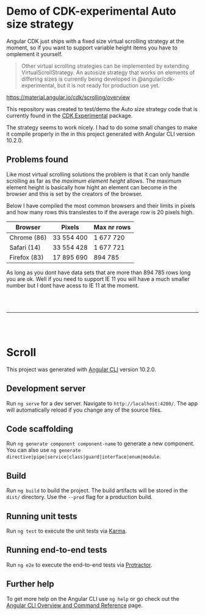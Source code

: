 
# Demo of CDK-experimental Auto size strategy

Angular CDK just ships with a fixed size virtual scrolling strategy at the moment, so if you want to support variable height items you have to omplement it yourself.

> Other virtual scrolling strategies can be implemented by extending VirtualScrollStrategy. An autosize strategy that works on elements of differing sizes is currently being developed in @angular/cdk-experimental, but it is not ready for production use yet.

https://material.angular.io/cdk/scrolling/overview

This repository was created to test/demo the Auto size strategy code that is currently found in the [CDK Experimental](https://github.com/angular/components/tree/master/src/cdk-experimental) package.

The strategy seems to work nicely. I had to do some small changes to make it compile properly in the in this project generated with Angular CLI version 10.2.0.

## Problems found
Like most virtual scrolling solutions the problem is that it can only handle scrolling as far as the *maximum element height* allows. The maximum element height is basically how hight an element can become in the browser and this is set by the creators of the browser.

Below I have compiled the most common browsers and their limits in pixels and how many rows this translestes to if the average row is 20 pixels high.

| Browser      | Pixels     | Max nr rows |
|--------------|------------|-------------|
| Chrome (86)  | 33 554 400 |   1 677 720 |
| Safari (14)  | 33 554 428 |   1 677 721 |
| Firefox (83) | 17 895 690 |     894 785 |

As long as you dont have data sets that are more than 894 785 rows long you are ok. Well if you need to support IE 11 you will have a much smaller number but I dont have acess to IE 11 at the moment.

<br />
<br />

---

<br />
<br />

# Scroll

This project was generated with [Angular CLI](https://github.com/angular/angular-cli) version 10.2.0.

## Development server

Run `ng serve` for a dev server. Navigate to `http://localhost:4200/`. The app will automatically reload if you change any of the source files.

## Code scaffolding

Run `ng generate component component-name` to generate a new component. You can also use `ng generate directive|pipe|service|class|guard|interface|enum|module`.

## Build

Run `ng build` to build the project. The build artifacts will be stored in the `dist/` directory. Use the `--prod` flag for a production build.

## Running unit tests

Run `ng test` to execute the unit tests via [Karma](https://karma-runner.github.io).

## Running end-to-end tests

Run `ng e2e` to execute the end-to-end tests via [Protractor](http://www.protractortest.org/).

## Further help

To get more help on the Angular CLI use `ng help` or go check out the [Angular CLI Overview and Command Reference](https://angular.io/cli) page.
